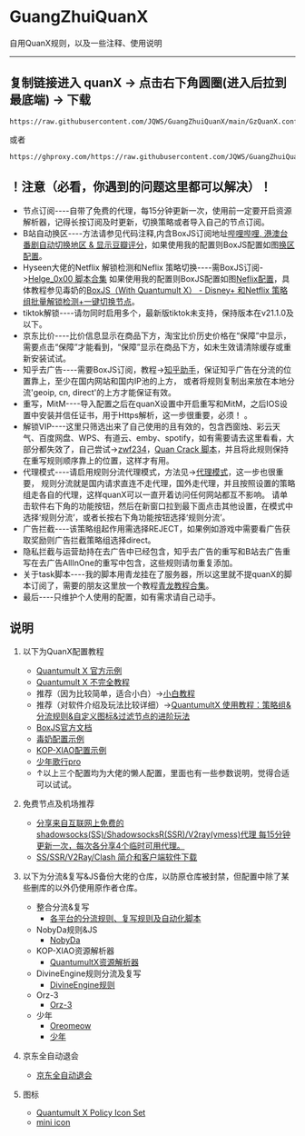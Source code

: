 # GuangZhuiQuanX

自用QuanX规则，以及一些注释、使用说明

------

## **复制链接进入 quanX -> 点击右下角圆圈(进入后拉到最底端) -> 下载**
``` url
https://raw.githubusercontent.com/JQWS/GuangZhuiQuanX/main/GzQuanX.conf
```
或者
``` url
https://ghproxy.com/https://raw.githubusercontent.com/JQWS/GuangZhuiQuanX/main/GzQuanX.conf
```

## **！注意（必看，你遇到的问题这里都可以解决）！**
   - 节点订阅----自带了免费的代理，每15分钟更新一次，使用前一定要开启资源解析器，记得长按订阅及时更新，切换策略或者导入自己的节点订阅。
   - B站自动换区----方法请参见代码注释,内含BoxJS订阅地址[哔哩哔哩, 港澳台番剧自动切换地区 & 显示豆瓣评分](https://raw.githubusercontent.com/NobyDa/Script/master/Surge/JS/Bili_Auto_Regions.js)，如果使用我的配置则BoxJS配置如图[换区配置](https://github.com/JQWS/GuangZhuiQuanX/blob/main/img/bilibili.jpg)。
   - Hyseen大佬的Netflix 解锁检测和Neflix 策略切换----需BoxJS订阅->[Helge_0x00 脚本合集](https://raw.githubusercontent.com/Hyseen/Scripts/master/QuantumultX/task.json) 如果使用我的配置则BoxJS配置如图[Neflix配置](https://github.com/JQWS/GuangZhuiQuanX/blob/main/img/Neflix.jpg)，具体教程参见毒奶的[BoxJS（With Quantumult X） - Disney+ 和Netflix 策略组批量解锁检测+一键切换节点](https://limbopro.com/archives/19265.html)。
   - tiktok解锁----请勿同时启用多个，最新版tiktok未支持，保持版本在v21.1.0及以下。
   - 京东比价----比价信息显示在商品下方，淘宝比价历史价格在“保障”中显示，需要点击“保障”才能看到，“保障”显示在商品下方，如未生效请清除缓存或重新安装试试。
   - 知乎去广告----需要BoxJS订阅，教程->[知乎助手](https://github.com/JQWS/ios_rule_script/tree/master/script/zhihu)，保证知乎广告在分流的位置靠上，至少在国内网站和国内IP池的上方， 或者将规则复制出来放在本地分流'geoip, cn, direct'的上方才能保证有效。
   - 重写，MitM----导入配置之后在quanX设置中开启重写和MitM，之后IOS设置中安装并信任证书，用于Https解析，这一步很重要，必须！ 。
   - 解锁VIP----这里只筛选出来了自己使用的且有效的，包含西窗烛、彩云天气、百度网盘、WPS、有道云、emby、spotify，如有需要请去这里看看，大部分都失效了，自己尝试->[zwf234](https://raw.githubusercontent.com/zwf234/rules/master/QuantumultX/qxrules.conf)，[Quan Crack 脚本](https://raw.githubusercontent.com/ddgksf2013/Cuttlefish/master/Rewrite/UnlockApp.conf)，并且将此规则保持在重写规则顺序靠上的位置，这样才有用。
   - 代理模式----请启用规则分流代理模式，方法见->[代理模式](https://xtrojan.cc/client/quantumult-x.html#guan_yu_dai_li_mo_shi)，这一步也很重要， 规则分流就是国内请求直连不走代理，国外走代理，并且按照设置的策略组走各自的代理，这样quanX可以一直开着访问任何网站都互不影响。 请单击软件右下角的功能按钮，然后在新窗口拉到最下面点击其他设置，在模式中选择‘规则分流’，或者长按右下角功能按钮选择‘规则分流’。
   - 广告拦截----该策略组起作用需选择REJECT，如果例如游戏中需要看广告获取奖励则广告拦截策略组选择direct。
   - 隐私拦截与运营劫持在去广告中已经包含，知乎去广告的重写和B站去广告重写在去广告AllInOne的重写中包含，这些规则请勿重复添加。
   - 关于task脚本----我的脚本用青龙挂在了服务器，所以这里就不提quanX的脚本订阅了，需要的朋友这里放一个教程[青龙教程合集](https://www.notion.so/1c598629675145988b43a37998a1604a)。
   - 最后----只维护个人使用的配置，如有需求请自己动手。

## **说明**
1. 以下为QuanX配置教程
   - [Quantumult X 官方示例](https://github.com/crossutility/Quantumult-X)
   - [Quantumult X 不完全教程](https://www.notion.so/Quantumult-X-1d32ddc6e61c4892ad2ec5ea47f00917)
   - 推荐（因为比较简单，适合小白）->[小白教程](https://xtrojan.cc/client/quantumult-x.html)
   - 推荐（对软件介绍及玩法比较详细）->[QuantumultX 使用教程：策略组&分流规则&自定义图标&过滤节点的进阶玩法](https://limbopro.com/archives/3846.html)
   - [BoxJS官方文档](https://chavyleung.gitbook.io/boxjs)
   - [毒奶配置示例](https://raw.githubusercontent.com/limbopro/Profiles4limbo/main/full.conf)
   - [KOP-XIAO配置示例](https://raw.githubusercontent.com/KOP-XIAO/QuantumultX/master/QuantumultX_Profiles.conf)
   - [少年歌行pro](https://ghproxy.com/https://raw.githubusercontent.com/sngxmini/QuanX/main/sngx2021.conf)
   - ↑以上三个配置均为大佬的懒人配置，里面也有一些参数说明，觉得合适可以试试。

2. 免费节点及机场推荐

   - [分享来自互联网上免费的shadowsocks(SS)/ShadowsocksR(SSR)/V2ray(vmess)代理 每15分钟更新一次，每次各分享4个临时可用代理。](https://github.com/JQWS/free_proxy_ss)
   - [SS/SSR/V2Ray/Clash 简介和客户端软件下载](https://congcong0806.github.io/2018/04/20/SS/)

3. 以下为分流&复写&JS备份大佬的仓库，以防原仓库被封禁，但配置中除了某些删库的以外仍使用原作者仓库。

   - 整合分流&复写
      - [各平台的分流规则、复写规则及自动化脚本](https://github.com/JQWS/ios_rule_script)
   - NobyDa规则&JS
      - [NobyDa](https://github.com/JQWS/Script)
   - KOP-XIAO资源解析器
      - [QuantumultX资源解析器](https://github.com/JQWS/QuantumultX)
   - DivineEngine规则分流及复写
      - [DivineEngine规则](https://github.com/JQWS/Profiles/tree/master)
   - Orz-3
      - [Orz-3](https://github.com/JQWS/QuantumultX-1)
   - 少年
      - [Oreomeow](https://github.com/JQWS/QuanX-1)
      - [少年](https://github.com/JQWS/QuanX)

4. 京东全自动退会

   - [京东全自动退会](https://github.com/JQWS/JDMemberCloseAccount)

5. 图标

   - [Quantumult X Policy Icon Set](https://github.com/JQWS/Qure)
   - [mini icon](https://github.com/JQWS/mini)
